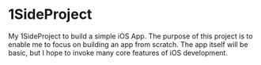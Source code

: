 # 1SideProject
My 1SideProject to build a simple iOS App.
The purpose of this project is to enable me to focus on building an app from scratch. The app itself will be basic, but I hope to invoke many core features of iOS development.

